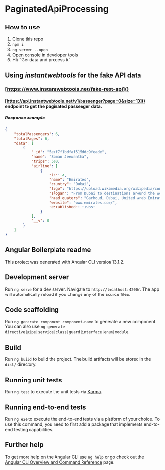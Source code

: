 # PaginatedApiProcessing

## How to use
1. Clone this repo
2. `npm i`
3. `ng server --open`
4. Open console in developer tools
5. Hit "Get data and process it"

## Using *instantwebtools* for the fake API data
### [https://www.instantwebtools.net/fake-rest-api]()



#### [https://api.instantwebtools.net/v1/passenger?page=0&size=10]() endpoint to get the paginated passenger data.


##### Response example
```json
{
    "totalPassengers": 6,
    "totalPages": 6,
    "data": [
        {
            "_id": "5eef7f1bdfaf515ddc9feade",
            "name": "Saman Jeewantha",
            "trips": 500,
            "airline": [
                {
                    "id": 4,
                    "name": "Emirates",
                    "country": "Dubai",
                    "logo": "https://upload.wikimedia.org/wikipedia/commons/thumb/d/d0/Emirates_logo.svg/150px-Emirates_logo.svg.png",
                    "slogan": "From Dubai to destinations around the world.",
                    "head_quaters": "Garhoud, Dubai, United Arab Emirates",
                    "website": "www.emirates.com/",
                    "established": "1985"
                }
            ],
            "__v": 0
        }
    ]
}
```








## Angular Boilerplate readme
This project was generated with [Angular CLI](https://github.com/angular/angular-cli) version 13.1.2.

## Development server

Run `ng serve` for a dev server. Navigate to `http://localhost:4200/`. The app will automatically reload if you change any of the source files.

## Code scaffolding

Run `ng generate component component-name` to generate a new component. You can also use `ng generate directive|pipe|service|class|guard|interface|enum|module`.

## Build

Run `ng build` to build the project. The build artifacts will be stored in the `dist/` directory.

## Running unit tests

Run `ng test` to execute the unit tests via [Karma](https://karma-runner.github.io).

## Running end-to-end tests

Run `ng e2e` to execute the end-to-end tests via a platform of your choice. To use this command, you need to first add a package that implements end-to-end testing capabilities.

## Further help

To get more help on the Angular CLI use `ng help` or go check out the [Angular CLI Overview and Command Reference](https://angular.io/cli) page.
